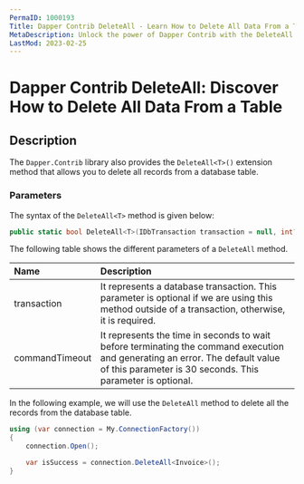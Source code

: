 ```yaml
---
PermaID: 1000193
Title: Dapper Contrib DeleteAll - Learn How to Delete All Data From a Table
MetaDescription: Unlock the power of Dapper Contrib with the DeleteAll method to delete all data from a table. Learn how to use the simplest way to delete all rows from a database table without writing any SQL.
LastMod: 2023-02-25
---
```


# Dapper Contrib DeleteAll: Discover How to Delete All Data From a Table

## Description

The `Dapper.Contrib` library also provides the `DeleteAll<T>()` extension method that allows you to delete all records from a database table.

### Parameters

The syntax of the `DeleteAll<T>` method is given below:

```csharp
public static bool DeleteAll<T>(IDbTransaction transaction = null, int? commandTimeout = null)
```

The following table shows the different parameters of a `DeleteAll` method.

| Name | Description |
| :--- | :---------- |
| transaction    | It represents a database transaction. This parameter is optional if we are using this method outside of a transaction, otherwise, it is required. |
| commandTimeout | It represents the time in seconds to wait before terminating the command execution and generating an error. The default value of this parameter is 30 seconds. This parameter is optional. |

In the following example, we will use the `DeleteAll` method to delete all the records from the database table.

```csharp
using (var connection = My.ConnectionFactory())
{
    connection.Open();

    var isSuccess = connection.DeleteAll<Invoice>();
}
```